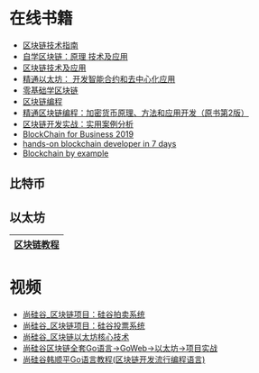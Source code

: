 
# 在线书籍
* [区块链技术指南](https://weread.qq.com/web/reader/49d325505cedc249d6154dbkc81322c012c81e728d9d180)
* [自学区块链：原理 技术及应用](https://weread.qq.com/web/bookDetail/f1832a507193eee0f18ddfd)
* [区块链技术及应用](https://weread.qq.com/web/reader/a8b3275071c2a7cfa8b002e)
* [精通以太坊： 开发智能合约和去中心化应用](https://weread.qq.com/web/reader/c0532740718247c1c0545f7)
* [零基础学区块链](https://weread.qq.com/web/bookDetail/35c3249071db9da035c6099)
* [区块链编程](https://weread.qq.com/web/bookDetail/67532b2071db38b66750e3c)
* [精通区块链编程：加密货币原理、方法和应用开发（原书第2版）](https://weread.qq.com/web/reader/e0932c0071863d0ce099437)
* [区块链开发实战：实用案例分析](https://weread.qq.com/web/reader/f9932260719ad5f3f99f9d3kc81322c012c81e728d9d180)
* [BlockChain for Business 2019](https://weread.qq.com/web/bookDetail/ecf32790722ffb6cecfa896)
* [hands-on blockchain developer in 7 days](https://weread.qq.com/web/bookDetail/70232600722ffaec70272ac)
* [Blockchain by example](https://weread.qq.com/web/bookDetail/4fd32540722ffbfc4fdf990)

## 比特币
## 以太坊


[区块链教程](https://www.yiibai.com/blockchain/)|
---|


# 视频
* [尚硅谷_区块链项目：硅谷拍卖系统](https://www.bilibili.com/video/av75662996?from=search&seid=18272263271870877273)
* [尚硅谷_区块链项目：硅谷投票系统](https://www.bilibili.com/video/av75662156?from=search&seid=14417099915885539219)
* [尚硅谷_区块链以太坊核心技术](https://www.bilibili.com/video/av75649294/?spm_id_from=333.788.videocard.4)
* [尚硅谷区块链全套Go语言→GoWeb→以太坊→项目实战](https://www.bilibili.com/video/av75715752/?spm_id_from=333.788.videocard.3)
* [尚硅谷韩顺平Go语言教程(区块链开发流行编程语言)](https://www.bilibili.com/video/av73576628/?spm_id_from=333.788.videocard.7)
